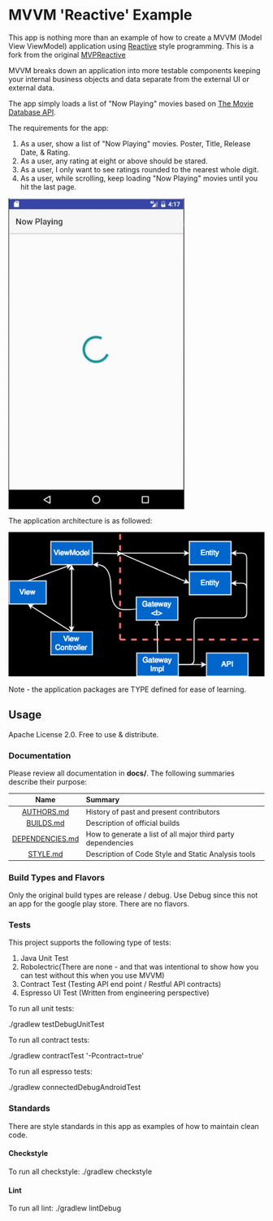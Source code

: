 # MVVM 'Reactive' Example
This app is nothing more than an example of how to create a MVVM (Model View ViewModel) application 
using  [Reactive](https://github.com/ReactiveX/RxAndroid) style programming. This is a fork from
the original [MVPReactive](https://github.com/HIFILEO/MVPReactive)

MVVM breaks down an application into more testable components keeping your internal business objects and data separate from
the external UI or external data.

The app simply loads a list of "Now Playing" movies based on [The Movie Database API](https://developers.themoviedb.org/3/movies/get-now-playing).

The requirements for the app:
1. As a user, show a list of "Now Playing" movies. Poster, Title, Release Date, & Rating. 
2. As a user, any rating at eight or above should be stared.
3. As a user, I only want to see ratings rounded to the nearest whole digit. 
4. As a user, while scrolling, keep loading "Now Playing" movies until you hit the last page. 

<img align="center" src="doc/demo.gif" alt="Demo of the app."/>

The application architecture is as followed: 

![Alt text](/doc/mvvm_detailed_architecture.png?raw=true "App MVVM Architecture")

Note - the application packages are TYPE defined for ease of learning.

## Usage

Apache License 2.0. Free to use & distribute.

### Documentation

Please review all documentation in **docs/**. The following summaries describe their purpose:

| Name                                                                                          | Summary                                                     |
| :--------------------------------------------------------------------------------------------:|:------------------------------------------------------------|
| [AUTHORS.md](https://github.com/HIFILEO/MVVMReactive/blob/master/docs/AUTHORS.md)               | History of past and present contributors                    |
| [BUILDS.md](https://github.com/HIFILEO/MVVMReactive/blob/master/docs/BUILDS.md)                 | Description of official builds                              |
| [DEPENDENCIES.md](https://github.com/HIFILEO/MVVMReactive/blob/master/docs/DEPENDENCIES.md)     | How to generate a list of all major third party dependencies|
| [STYLE.md](https://github.com/HIFILEO/MVVMReactive/blob/master/docs/STYLE.md)                   | Description of Code Style and Static Analysis tools         |

### Build Types and Flavors

Only the original build types are release / debug. Use Debug since this
not an app for the google play store. There are no flavors.

### Tests

This project supports the following type of tests:

1. Java Unit Test
2. Robolectric(There are none - and that was intentional to show how you can test without this when you use MVVM)
3. Contract Test (Testing API end point / Restful API contracts)
4. Espresso UI Test (Written from engineering perspective)

To run all unit tests:

./gradlew testDebugUnitTest

To run all contract tests:

./gradlew contractTest '-Pcontract=true'

To run all espresso tests:

./gradlew connectedDebugAndroidTest

### Standards

There are style standards in this app as examples of how to maintain clean code.

#### Checkstyle

To run all checkstyle:
./gradlew checkstyle

#### Lint

To run all lint:
./gradlew lintDebug

